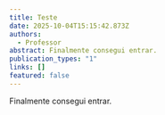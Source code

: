 ```yaml
---
title: Teste
date: 2025-10-04T15:15:42.873Z
authors:
  - Professor
abstract: Finalmente consegui entrar.
publication_types: "1"
links: []
featured: false
---
```

Finalmente consegui entrar.